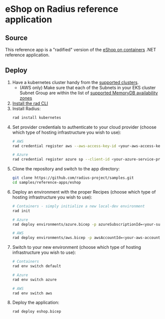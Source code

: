 # eShop on Radius reference application

## Source

This reference app is a "radified" version of the [eShop on containers](https://github.com/dotnet-architecture/eShopOnContainers) .NET reference application.

## Deploy

1. Have a kubernetes cluster handy from the [supported clusters](https://docs.radapp.io/guides/operations/kubernetes/overview/#supported-kubernetes-clusters).
   - (AWS only) Make sure that each of the Subnets in your EKS cluster Subnet Group are within the list of [supported MemoryDB availability zones](https://docs.aws.amazon.com/memorydb/latest/devguide/subnetgroups.html) 
1. [Install the rad CLI](https://docs.radapp.io/getting-started/)
1. Install Radius:
   ```bash
   rad install kubernetes
   ```
1. Set provider credentials to authenticate to your cloud provider (choose which type of hosting infrastructure you wish to use):
   ```bash
   # AWS
   rad credential register aws --aws-access-key-id <your-aws-access-key-id> --aws-secret-access-key <your-aws-secret-access-key>

   # Azure
   rad credential register azure sp --client-id <your-azure-service-principal-client-id> --client-secret <your-azure-service-principal-client-secret> --tenant-id <your-azure-service-principal-tenant-id>
   ```
1. Clone the repository and switch to the app directory:
   ```bash
   git clone https://github.com/radius-project/samples.git
   cd samples/reference-apps/eshop
   ```
1. Deploy an environment with the proper Recipes (choose which type of hosting infrastructure you wish to use):
   ```bash
   # Containers - simply initialize a new local-dev environment
   rad init

   # Azure
   rad deploy environments/azure.bicep -p azureSubscriptionId=<your-sub-id> -p azureResourceGroup=<your-resource-group-name>

   # AWS
   rad deploy environments/aws.bicep -p awsAccountId=<your-aws-account-id> -p awsRegion=<your-aws-region> -p eksClusterName=<your-eks-cluster-name>
   ```
1. Switch to your new environment (choose which type of hosting infrastructure you wish to use):
   ```bash
   # Containers
   rad env switch default

   # Azure
   rad env switch azure

   # AWS
   rad env switch aws
   ```
1. Deploy the application:
   ```bash
   rad deploy eshop.bicep
   ```

